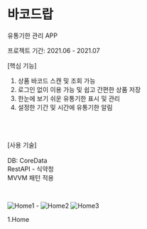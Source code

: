 # 바코드랍
  유통기한 관리 APP
  
  프로젝트 기간: 2021.06 - 2021.07
  
  [핵심 기능]
  1. 상품 바코드 스캔 및 조회 가능
  2. 로그인 없이 이용 가능 및 쉽고 간편한 상품 저장
  3. 한눈에 보기 쉬운 유통기한 표시 및 관리 
  4. 설정한 기간 및 시간에 유통기한 알림 

  <br> <br> <br>
  [사용 기술]
   <br>
   <br>
  DB: CoreData 
   <br>
  RestAPI - 식약청
   <br>
   MVVM 패턴 적용
   
  <br>
  
![Home1](https://user-images.githubusercontent.com/49187863/126889549-7d55b98c-d982-4142-85e4-9128fbdc0bdf.gif) - ![Home2](https://user-images.githubusercontent.com/49187863/126889571-4ae963c3-9477-4cb5-9265-0dcdbe8bbe05.gif)  ![Home3](https://user-images.githubusercontent.com/49187863/126889594-6018dbfb-afef-4c57-b13d-7e64cef25b94.gif)




1.Home

